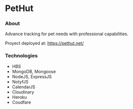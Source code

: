 # PetHut

### About

Advance tracking for pet needs with professional capabilities.

Proyect deployed at: https://pethut.net/

### Technologies

- HBS
- MongoDB, Mongoose
- NodeJS, ExpressJS
- NotyfJS
- CalendarJS
- Cloudinary
- Heroku
- Coudfare
